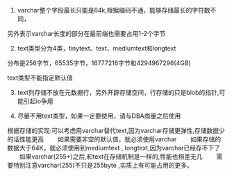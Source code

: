 1. varchar整个字段最长只能是64k,根据编码不通，能够存储最长的字符数不同，

  另外表示varchar长度的部分在最前端也需要占用1-2个字节

2. text类型分为4类，tinytext、text、mediumtext和longtext

  分布是256字节，65535字节，16777216字节和4294967296(4GB)

  text类型不能指定默认值

3. text列存储不放在元数据行，另外开辟存储空间，行存储的只是blob的指针,可能引起io争用

4. 尽量不用text类型，如果一定要使用，请与DBA商量之后使用

根据存储的实现:可以考虑用varchar替代text,因为varchar存储更弹性,存储数据少的话性能更高
　　如果需要非空的默认值，就必须使用varchar
　　如果存储的数据大于64K，就必须使用到mediumtext , longtext,因为varchar已经存不下了
　　如果varchar(255+)之后,和text在存储机制是一样的,性能也相差无几
　　需要特别注意varchar(255)不只是255byte ,实质上有可能占用的更多。
